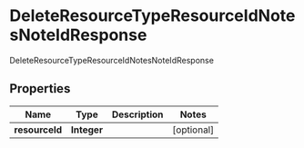 

# DeleteResourceTypeResourceIdNotesNoteIdResponse

DeleteResourceTypeResourceIdNotesNoteIdResponse

## Properties

| Name | Type | Description | Notes |
|------------ | ------------- | ------------- | -------------|
|**resourceId** | **Integer** |  |  [optional] |



